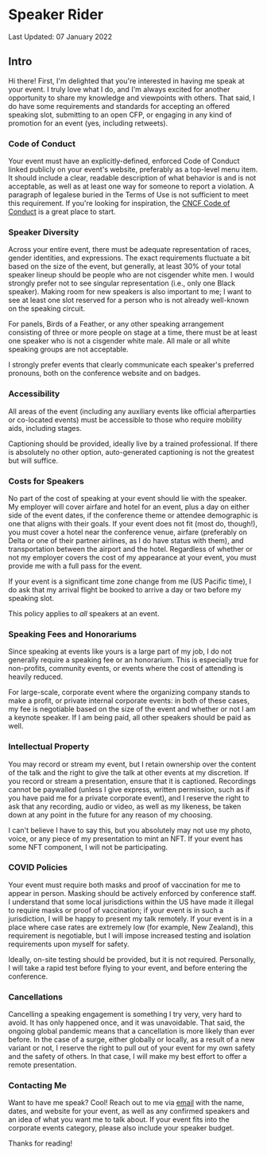 # Speaker Rider

Last Updated: 07 January 2022

## Intro

Hi there! First, I'm delighted that you're interested in having me speak at your event. I truly love what I do, and I'm always excited for another opportunity to share my knowledge and viewpoints with others. That said, I do have some requirements and standards for accepting an offered speaking slot, submitting to an open CFP, or engaging in any kind of promotion for an event (yes, including retweets).

### Code of Conduct

Your event must have an explicitly-defined, enforced Code of Conduct linked publicly on your event's website, preferably as a top-level menu item. It should include a clear, readable description of what behavior is and is not acceptable, as well as at least one way for someone to report a violation. A paragraph of legalese buried in the Terms of Use is not sufficient to meet this requirement. If you're looking for inspiration, the [CNCF Code of Conduct](https://github.com/cncf/foundation/blob/master/code-of-conduct.md) is a great place to start.

### Speaker Diversity

Across your entire event, there must be adequate representation of races, gender identities, and expressions. The exact requirements fluctuate a bit based on the size of the event, but generally, at least 30% of your total speaker lineup should be people who are not cisgender white men. I would strongly prefer not to see singular representation (i.e., only one Black speaker). Making room for new speakers is also important to me; I want to see at least one slot reserved for a person who is not already well-known on the speaking circuit.

For panels, Birds of a Feather, or any other speaking arrangement consisting of three or more people on stage at a time, there must be at least one speaker who is not a cisgender white male. All male or all white speaking groups are not acceptable.

I strongly prefer events that clearly communicate each speaker's preferred pronouns, both on the conference website and on badges. 

### Accessibility

All areas of the event (including any auxiliary events like official afterparties or co-located events) must be accessible to those who require mobility aids, including stages. 

Captioning should be provided, ideally live by a trained professional. If there is absolutely no other option, auto-generated captioning is not the greatest but will suffice. 

### Costs for Speakers

No part of the cost of speaking at your event should lie with the speaker. My employer will cover airfare and hotel for an event, plus a day on either side of the event dates, if the conference theme or attendee demographic is one that aligns with their goals. If your event does not fit (most do, though!), you must cover a hotel near the conference venue, airfare (preferably on Delta or one of their partner airlines, as I do have status with them), and transportation between the airport and the hotel. Regardless of whether or not my employer covers the cost of my appearance at your event, you must provide me with a full pass for the event.

If your event is a significant time zone change from me (US Pacific time), I do ask that my arrival flight be booked to arrive a day or two before my speaking slot. 

This policy applies to *all* speakers at an event.

### Speaking Fees and Honorariums

Since speaking at events like yours is a large part of my job, I do not generally require a speaking fee or an honorarium. This is especially true for non-profits, community events, or events where the cost of attending is heavily reduced.

For large-scale, corporate event where the organizing company stands to make a profit, or private internal corporate events: in both of these cases, my fee is negotiable based on the size of the event and whether or not I am a keynote speaker. If I am being paid, all other speakers should be paid as well.

### Intellectual Property

You may record or stream my event, but I retain ownership over the content of the talk and the right to give the talk at other events at my discretion. If you record or stream a presentation, ensure that it is captioned. Recordings cannot be paywalled (unless I give express, written permission, such as if you have paid me for a private corporate event), and I reserve the right to ask that any recording, audio or video, as well as my likeness, be taken down at any point in the future for any reason of my choosing.

I can't believe I have to say this, but you absolutely may not use my photo, voice, or any piece of my presentation to mint an NFT. If your event has some NFT component, I will not be participating.

### COVID Policies

Your event must require both masks and proof of vaccination for me to appear in person. Masking should be actively enforced by conference staff. I understand that some local jurisdictions within the US have made it illegal to require masks or proof of vaccination; if your event is in such a jurisdiction, I will be happy to present my talk remotely. If your event is in a place where case rates are extremely low (for example, New Zealand), this requirement is negotiable, but I will impose increased testing and isolation requirements upon myself for safety.

Ideally, on-site testing should be provided, but it is not required. Personally, I will take a rapid test before flying to your event, and before entering the conference. 

### Cancellations

Cancelling a speaking engagement is something I try very, very hard to avoid. It has only happened once, and it was unavoidable. That said, the ongoing global pandemic means that a cancellation is more likely than ever before. In the case of a surge, either globally or locally, as a result of a new variant or not, I reserve the right to pull out of your event for my own safety and the safety of others. In that case, I will make my best effort to offer a remote presentation. 

### Contacting Me

Want to have me speak? Cool! Reach out to me via [email](mailto:kat.cosgrove@gmail.com) with the name, dates, and website for your event, as well as any confirmed speakers and an idea of what you want me to talk about. If your event fits into the corporate events category, please also include your speaker budget.

Thanks for reading!